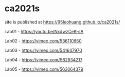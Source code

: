 # ca2021s
site is published at https://95leohuang.github.io/ca2021s/

Lab01 - https://youtu.be/NxdwzCeK-sA

Lab02 - https://vimeo.com/536110650

Lab03 - https://vimeo.com/541647970

Lab04 - https://vimeo.com/562934217

Lab05 - https://vimeo.com/563064379
